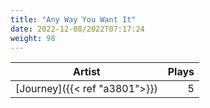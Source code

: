 ```yaml
---
title: "Any Way You Want It"
date: 2022-12-08/2022T07:17:24
weight: 98
---
```




 Artist | Plays 
----- | -----:
[Journey]({{< ref "a3801">}}) | 5
